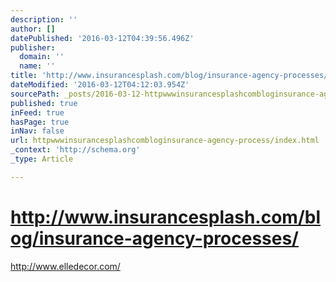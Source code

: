 ```yaml
---
description: ''
author: []
datePublished: '2016-03-12T04:39:56.496Z'
publisher:
  domain: ''
  name: ''
title: 'http://www.insurancesplash.com/blog/insurance-agency-processes/'
dateModified: '2016-03-12T04:12:03.954Z'
sourcePath: _posts/2016-03-12-httpwwwinsurancesplashcombloginsurance-agency-process.md
published: true
inFeed: true
hasPage: true
inNav: false
url: httpwwwinsurancesplashcombloginsurance-agency-process/index.html
_context: 'http://schema.org'
_type: Article

---
```

# http://www.insurancesplash.com/blog/insurance-agency-processes/

http://www.elledecor.com/
